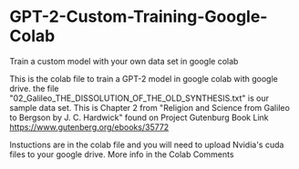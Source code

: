 # GPT-2-Custom-Training-Google-Colab
Train a custom model with your own data set in google colab

This is the colab file to train a GPT-2 model in google colab with google drive.
the file "02_Galileo_THE_DISSOLUTION_OF_THE_OLD_SYNTHESIS.txt" is our sample data set. 
This is Chapter 2 from "Religion and Science from Galileo to Bergson by J. C. Hardwick" found on Project Gutenburg
Book Link https://www.gutenberg.org/ebooks/35772

Instuctions are in the colab file and you will need to upload Nvidia's cuda files to your google drive. More info in the Colab Comments

